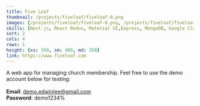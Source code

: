 ```yaml
---
title: Five Loaf
thumbnail: /projects/fiveloaf/fiveloaf-0.png
images: [/projects/fiveloaf/fiveloaf-0.png, /projects/fiveloaf/fiveloaf-1.png, /projects/fiveloaf/fiveloaf-2.png, /projects/fiveloaf/fiveloaf-3.png, /projects/fiveloaf/fiveloaf-4.png, /projects/fiveloaf/fiveloaf-5.png]
skills: [Next.js, React Redux, Material UI,Express, MongoDB, Google Cloud Platform, Vercel]
sort: 2
cols: 4
rows: 1
height: {xs: 350, sm: 400, md: 350}
link: https://www.fiveloaf.com
---
```


A web app for managing church membership. Feel free to use the demo account below for testing: 
\
\
**Email**: demo.edwinlee@gmail.com
\
**Password**: demo1234% 